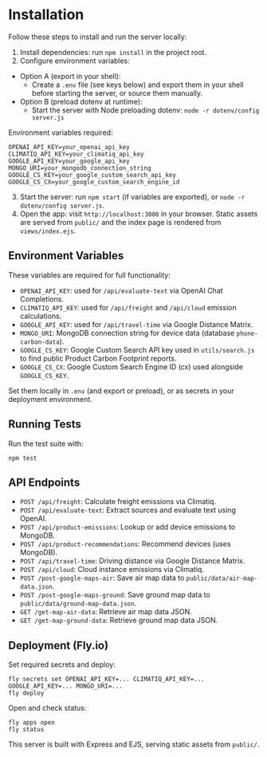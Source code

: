 # Installation

Follow these steps to install and run the server locally:

1. Install dependencies: run `npm install` in the project root.
2. Configure environment variables:

- Option A (export in your shell):
  - Create a `.env` file (see keys below) and export them in your shell before starting the server, or source them manually.
- Option B (preload dotenv at runtime):
  - Start the server with Node preloading dotenv: `node -r dotenv/config server.js`

Environment variables required:

```
OPENAI_API_KEY=your_openai_api_key
CLIMATIQ_API_KEY=your_climatiq_api_key
GOOGLE_API_KEY=your_google_api_key
MONGO_URI=your_mongodb_connection_string
GOOGLE_CS_KEY=your_google_custom_search_api_key
GOOGLE_CS_CX=your_google_custom_search_engine_id
```

3. Start the server: run `npm start` (if variables are exported), or `node -r dotenv/config server.js`.
4. Open the app: visit `http://localhost:3000` in your browser. Static assets are served from `public/` and the index page is rendered from `views/index.ejs`.

## Environment Variables

These variables are required for full functionality:

- `OPENAI_API_KEY`: used for `/api/evaluate-text` via OpenAI Chat Completions.
- `CLIMATIQ_API_KEY`: used for `/api/freight` and `/api/cloud` emission calculations.
- `GOOGLE_API_KEY`: used for `/api/travel-time` via Google Distance Matrix.
- `MONGO_URI`: MongoDB connection string for device data (database `phone-carbon-data`).
- `GOOGLE_CS_KEY`: Google Custom Search API key used in `utils/search.js` to find public Product Carbon Footprint reports.
- `GOOGLE_CS_CX`: Google Custom Search Engine ID (cx) used alongside `GOOGLE_CS_KEY`.

Set them locally in `.env` (and export or preload), or as secrets in your deployment environment.

## Running Tests

Run the test suite with:

```
npm test
```

## API Endpoints

- `POST /api/freight`: Calculate freight emissions via Climatiq.
- `POST /api/evaluate-text`: Extract sources and evaluate text using OpenAI.
- `POST /api/product-emissions`: Lookup or add device emissions to MongoDB.
- `POST /api/product-recommendations`: Recommend devices (uses MongoDB).
- `POST /api/travel-time`: Driving distance via Google Distance Matrix.
- `POST /api/cloud`: Cloud instance emissions via Climatiq.
- `POST /post-google-maps-air`: Save air map data to `public/data/air-map-data.json`.
- `POST /post-google-maps-ground`: Save ground map data to `public/data/ground-map-data.json`.
- `GET /get-map-air-data`: Retrieve air map data JSON.
- `GET /get-map-ground-data`: Retrieve ground map data JSON.

## Deployment (Fly.io)

Set required secrets and deploy:

```
fly secrets set OPENAI_API_KEY=... CLIMATIQ_API_KEY=... GOOGLE_API_KEY=... MONGO_URI=...
fly deploy
```

Open and check status:

```
fly apps open
fly status
```

This server is built with Express and EJS, serving static assets from `public/`.
